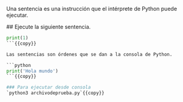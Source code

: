 Una sentencia es una instrucción que el intérprete de Python puede ejecutar.

## Ejecute la siguiente sentencia.


```python
print(1)
```{{copy}}

Las sentencias son órdenes que se dan a la consola de Python.

```python
print('Hola mundo')
```{{copy}}

### Para ejecutar desde consola
`python3 archivodeprueba.py`{{copy}}
